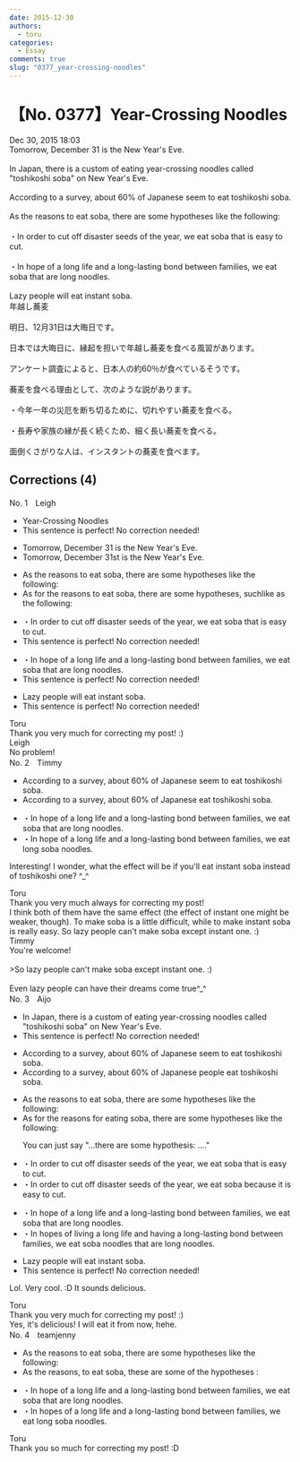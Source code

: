 ```yaml
---
date: 2015-12-30
authors:
  - toru
categories:
  - Essay
comments: true
slug: "0377_year-crossing-noodles"
---
```


# 【No. 0377】Year-Crossing Noodles
<div class="date">Dec 30, 2015 18:03</div>
<div id="post"><div id="body_show_ori">
Tomorrow, December 31 is the New Year's Eve.<br/><br/>In Japan, there is a custom of eating year-crossing noodles called "toshikoshi soba" on New Year's Eve.<br/><br/>According to a survey, about 60% of Japanese seem to eat toshikoshi soba.<br/><br/>As the reasons to eat soba, there are some hypotheses like the following:<br/><br/>・In order to cut off disaster seeds of the year, we eat soba that is easy to cut.<br/><br/>・In hope of a long life and a long-lasting bond between families, we eat soba that are long noodles.<br/><br/>Lazy people will eat instant soba.
</div></div>

<!-- more -->

<div id="post_ja"><div id="body_show_mo">
年越し蕎麦<br/><br/>明日、12月31日は大晦日です。<br/><br/>日本では大晦日に、縁起を担いで年越し蕎麦を食べる風習があります。<br/><br/>アンケート調査によると、日本人の約60％が食べているそうです。<br/><br/>蕎麦を食べる理由として、次のような説があります。<br/><br/>・今年一年の災厄を断ち切るために、切れやすい蕎麦を食べる。<br/><br/>・長寿や家族の縁が長く続くため、細く長い蕎麦を食べる。<br/><br/>面倒くさがりな人は、インスタントの蕎麦を食べます。
</div></div>

## Corrections (4)
<div id="block"><div class="first_name"> No. 1　<span class="just_name">Leigh</span></div><div id="block2">
<ul class="correction_field">
<li class="incorrect">Year-Crossing Noodles</li>
<li class="corrected perfect">This sentence is perfect! No correction needed!</li>
</ul>
<ul class="correction_field">
<li class="incorrect">Tomorrow, December 31 is the New Year's Eve.</li>
<li class="corrected correct">
Tomorrow, December 31<span class="f_red">st</span> is <span class="f_gray"><span class="sline">the </span></span>New Year's Eve.
</li>
</ul>
<ul class="correction_field">
<li class="incorrect">As the reasons to eat soba, there are some hypotheses like the following:</li>
<li class="corrected correct">
As <span class="f_red">for </span>the reasons to eat soba, there are some hypotheses<span class="f_red">,</span> <span class="f_red">such</span><span class="f_gray"><span class="sline">like</span></span> <span class="f_red">as </span>the following:
</li>
</ul>
<ul class="correction_field">
<li class="incorrect">・In order to cut off disaster seeds of the year, we eat soba that is easy to cut.</li>
<li class="corrected perfect">This sentence is perfect! No correction needed!</li>
</ul>
<ul class="correction_field">
<li class="incorrect">・In hope of a long life and a long-lasting bond between families, we eat soba that are long noodles.</li>
<li class="corrected perfect">This sentence is perfect! No correction needed!</li>
</ul>
<ul class="correction_field">
<li class="incorrect">Lazy people will eat instant soba.</li>
<li class="corrected perfect">This sentence is perfect! No correction needed!</li>
</ul>
</div><div class="name"><span class="just_name">Toru</span><br>
Thank you very much for correcting my post! :)
</div>
<div class="name"><span class="just_name">Leigh</span><br>
No problem!
</div>
</div>
<div id="block"><div class="first_name"> No. 2　<span class="just_name">Timmy</span></div><div id="block2">
<ul class="correction_field">
<li class="incorrect">According to a survey, about 60% of Japanese seem to eat toshikoshi soba.</li>
<li class="corrected correct">
According to a survey, about 60% of Japanese eat toshikoshi soba.
</li>
</ul>
<ul class="correction_field">
<li class="incorrect">・In hope of a long life and a long-lasting bond between families, we eat soba that are long noodles.</li>
<li class="corrected correct">
・In hope of a long life and a long-lasting bond between families, we eat long soba noodles.
</li>
</ul>
<p class="comment_small">
 Interesting! I wonder, what the effect will be if you'll eat instant soba instead of toshikoshi one? ^_^
</p>

</div><div class="name"><span class="just_name">Toru</span><br>
Thank you very much always for correcting my post! <br/>I think both of them have the same effect (the effect of instant one might be weaker, though). To make soba is a little difficult, while to make instant soba is really easy. So lazy people can't make soba except instant one. :)
</div>
<div class="name"><span class="just_name">Timmy</span><br>
You're welcome!<br/><br/>&gt;So lazy people can't make soba except instant one. :)<br/><br/>Even lazy people can have their dreams come true^_^
</div>
</div>
<div id="block"><div class="first_name"> No. 3　<span class="just_name">Aijo</span></div><div id="block2">
<ul class="correction_field">
<li class="incorrect">In Japan, there is a custom of eating year-crossing noodles called "toshikoshi soba" on New Year's Eve.</li>
<li class="corrected perfect">This sentence is perfect! No correction needed!</li>
</ul>
<ul class="correction_field">
<li class="incorrect">According to a survey, about 60% of Japanese seem to eat toshikoshi soba.</li>
<li class="corrected correct">
According to a survey, about 60% of Japanese <span class="f_blue">people </span>eat toshikoshi soba.
</li>
</ul>
<ul class="correction_field">
<li class="incorrect">As the reasons to eat soba, there are some hypotheses like the following:</li>
<li class="corrected correct">
As <span class="f_red">for </span>the reasons <span class="f_red">for eating</span> soba, there are some hypotheses <span class="f_gray"><span class="sline">like the following</span></span>:
<p class="correction_comment">You can just say "...there are some hypothesis: ...."</p>
</li>
</ul>
<ul class="correction_field">
<li class="incorrect">・In order to cut off disaster seeds of the year, we eat soba that is easy to cut.</li>
<li class="corrected correct">
・In order to cut off disaster seeds of the year, we eat soba <span class="f_red">because it</span> is easy to cut.
</li>
</ul>
<ul class="correction_field">
<li class="incorrect">・In hope of a long life and a long-lasting bond between families, we eat soba that are long noodles.</li>
<li class="corrected correct">
・In <span class="f_red">hopes</span> of <span class="f_red">living a </span>long life and <span class="f_red">having </span>a long-lasting bond between families, we eat soba <span class="f_blue">noodles </span>that are long <span class="f_gray"><span class="sline">noodles</span></span>.
</li>
</ul>
<ul class="correction_field">
<li class="incorrect">Lazy people will eat instant soba.</li>
<li class="corrected perfect">This sentence is perfect! No correction needed!</li>
</ul>
<p class="comment_small">
 Lol. Very cool. :D It sounds delicious.
</p>

</div><div class="name"><span class="just_name">Toru</span><br>
Thank you very much for correcting my post! :)<br/>Yes, it's delicious! I will eat it from now, hehe.
</div>
</div>
<div id="block"><div class="first_name"> No. 4　<span class="just_name">teamjenny</span></div><div id="block2">
<ul class="correction_field">
<li class="incorrect">As the reasons to eat soba, there are some hypotheses like the following:</li>
<li class="corrected correct">
As the reasons,<span class="f_blue"><span class="sline"> to eat soba, </span>these are some of the hypotheses :</span>
</li>
</ul>
<ul class="correction_field">
<li class="incorrect">・In hope of a long life and a long-lasting bond between families, we eat soba that are long noodles.</li>
<li class="corrected correct">
・In hope<span class="f_blue">s</span> of a long life and a long-lasting bond between families, we eat <span class="f_blue">long soba noodles. </span>
</li>
</ul>
</div><div class="name"><span class="just_name">Toru</span><br>
Thank you so much for correcting my post! :D
</div>
</div>
